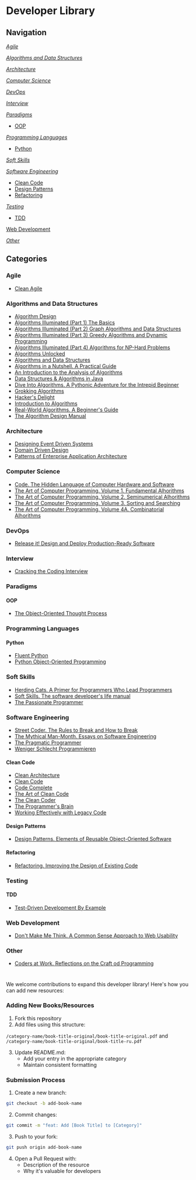 # Developer Library

## Navigation

[*Agile*](#agile)

[*Algorithms and Data Structures*](#algorithms-data-structures)

[*Architecture*](#architecture)

[*Computer Science*](#computer-science)

[*DevOps*](#devops)

[*Interview*](#interview)

[*Paradigms*](#paradigms)
- [OOP](#oop)

[*Programming Languages*](#programming-languages)
- [Python](#python)

[*Soft Skills*](#soft-skills)

[*Software Engineering*](#software-engineering)
- [Clean Code](#clean-code)
- [Design Patterns](#design-patterns)
- [Refactoring](#refactoring)

[*Testing*](#testing)
- [TDD](#tdd)

[Web Development](#web-development)

[*Other*](#other)


## Categories

### <a name="agile"></a> **Agile**
- [Clean Agile](https://github.com/mikhailkhorokhorin/developer-library/tree/main/agile/Clean%20Agile)

### <a name="algorithms-data-structures"></a> **Algorithms and Data Structures**

- [Algorithm Design](https://github.com/mikhailkhorokhorin/developer-library/tree/main/algorithms-data-structures/Algorithm%20Design)
- [Algorithms Illuminated (Part 1) The Basics](https://github.com/mikhailkhorokhorin/developer-library/tree/main/algorithms-data-structures/Algorithms%20Illuminated%20(Part%201)%20The%20Basics)
- [Algorithms Illuminated (Part 2) Graph Algorithms and Data Structures](https://github.com/mikhailkhorokhorin/developer-library/tree/main/algorithms-data-structures/Algorithms%20Illuminated%20(Part%202)%20Graph%20Algorithms%20and%20Data%20Structures)
- [Algorithms Illuminated (Part 3) Greedy Algorithms and Dynamic Programming](https://github.com/mikhailkhorokhorin/developer-library/tree/main/algorithms-data-structures/Algorithms%20Illuminated%20(Part%203)%20Greedy%20Algorithms%20and%20Dynamic%20Programming)
- [Algorithms Illuminated (Part 4) Algorithms for NP-Hard Problems](https://github.com/mikhailkhorokhorin/developer-library/tree/main/algorithms-data-structures/Algorithms%20Illuminated%20(Part%204)%20Algorithms%20for%20NP-Hard%20Problems)
- [Algorithms Unlocked](https://github.com/mikhailkhorokhorin/developer-library/tree/main/algorithms-data-structures/Algorithms%20Unlocked)
- [Algorithms and Data Structures](https://github.com/mikhailkhorokhorin/developer-library/tree/main/algorithms-data-structures/Algorithms%20and%20Data%20Structures)
- [Algorithms in a Nutshell. A Practical Guide](https://github.com/mikhailkhorokhorin/developer-library/tree/main/algorithms-data-structures/Algorithms%20in%20a%20Nutshell.%20A%20Practical%20Guide)
- [An Introduction to the Analysis of Algorithms](https://github.com/mikhailkhorokhorin/developer-library/tree/main/algorithms-data-structures/An%20Introduction%20to%20the%20Analysis%20of%20Algorithms)
- [Data Structures & Algorithms in Java](https://github.com/mikhailkhorokhorin/developer-library/tree/main/algorithms-data-structures/Data%20Structures%20%26%20Algorithms%20in%20Java)
- [Dive Into Algorithms. A Pythonic Adventure for the Intrepid Beginner](https://github.com/mikhailkhorokhorin/developer-library/tree/main/algorithms-data-structures/Dive%20Into%20Algorithms.%20A%20Pythonic%20Adventure%20for%20the%20Intrepid%20Beginner)
- [Grokking Algorithms](https://github.com/mikhailkhorokhorin/developer-library/tree/main/algorithms-data-structures/Grokking%20Algorithms)
- [Hacker's Delight](https://github.com/mikhailkhorokhorin/developer-library/tree/main/algorithms-data-structures/Hacker's%20Delight)
- [Introduction to Algorithms](https://github.com/mikhailkhorokhorin/developer-library/tree/main/algorithms-data-structures/Introduction%20to%20Algorithms)
- [Real-World Algorithms. A Beginner's Guide](https://github.com/mikhailkhorokhorin/developer-library/tree/main/algorithms-data-structures/Real-World%20Algorithms.%20A%20Beginner's%20Guide)
- [The Algorithm Design Manual](https://github.com/mikhailkhorokhorin/developer-library/tree/main/algorithms-data-structures/The%20Algorithm%20Design%20Manual)

### <a name="architecture"></a> **Architecture**
- [Designing Event Driven Systems](https://github.com/mikhailkhorokhorin/developer-library/tree/main/architecture/Designing%20Event%20Driven%20Systems)
- [Domain Driven Design](https://github.com/mikhailkhorokhorin/developer-library/tree/main/architecture/Domain%20Driven%20Design)
- [Patterns of Enterprise Application Architecture](https://github.com/mikhailkhorokhorin/developer-library/tree/main/architecture/Patterns%20of%20Enterprise%20Application%20Architecture)

### <a name="computer-science"></a> **Computer Science**
- [Code. The Hidden Language of Computer Hardware and Software](https://github.com/mikhailkhorokhorin/developer-library/tree/main/computer-science/Code.%20The%20Hidden%20Language%20of%20Computer%20Hardware%20and%20Software)
- [The Art of Computer Programming. Volume 1. Fundamental Alhorithms](https://github.com/mikhailkhorokhorin/developer-library/tree/main/computer-science/The%20Art%20of%20Computer%20Programming.%20Volume%201.%20Fundamental%20Alhorithms)
- [The Art of Computer Programming. Volume 2. Seminumerical Alhorithms
](https://github.com/mikhailkhorokhorin/developer-library/tree/main/computer-science/The%20Art%20of%20Computer%20Programming.%20Volume%202.%20Seminumerical%20Alhorithms)
- [The Art of Computer Programming. Volume 3. Sorting and Searching](https://github.com/mikhailkhorokhorin/developer-library/tree/main/computer-science/The%20Art%20of%20Computer%20Programming.%20Volume%203.%20Sorting%20and%20Searching)
- [The Art of Computer Programming. Volume 4A. Combinatorial Alhorithms](https://github.com/mikhailkhorokhorin/developer-library/tree/main/computer-science/The%20Art%20of%20Computer%20Programming.%20Volume%204A.%20Combinatorial%20Alhorithms)

### <a name="devops"></a> **DevOps**
- [Release it! Design and Deploy Production-Ready Software](https://github.com/mikhailkhorokhorin/developer-library/tree/main/devops/Release%20it!%20Design%20and%20Deploy%20Production-Ready%20Software)

### <a name="interview"></a> **Interview**
- [Cracking the Coding Interview](https://github.com/mikhailkhorokhorin/developer-library/tree/main/interview/Cracking%20the%20Coding%20Interview)

### <a name="paradigms"></a> **Paradigms**

#### <a name="oop"></a> **OOP**
- [The Object-Oriented Thought Process](https://github.com/mikhailkhorokhorin/developer-library/tree/main/paradigms/oop/The%20Object-Oriented%20Thought%20Process)

### <a name="programming-languages"></a> **Programming Languages**

#### <a name="python"></a> **Python**
- [Fluent Python](https://github.com/mikhailkhorokhorin/developer-library/tree/main/programming-languages/python/Fluent%20Python)
- [Python Object-Oriented Programming](https://github.com/mikhailkhorokhorin/developer-library/tree/main/programming-languages/python/Python%20Object-Oriented%20Programming)

### <a name="soft-skills"></a> **Soft Skills**
- [Herding Cats. A Primer for Programmers Who Lead Programmers
](https://github.com/mikhailkhorokhorin/developer-library/tree/main/soft-skills/Herding%20Cats.%20A%20Primer%20for%20Programmers%20Who%20Lead%20Programmers)
- [Soft Skills. The software developer's life manual](https://github.com/mikhailkhorokhorin/developer-library/tree/main/soft-skills/Soft%20Skills.%20The%20software%20developer's%20life%20manual)
- [The Passionate Programmer](https://github.com/mikhailkhorokhorin/developer-library/tree/main/soft-skills/The%20Passionate%20Programmer)

### <a name="software-engineering"></a> **Software Engineering**
- [Street Coder. The Rules to Break and How to Break](https://github.com/mikhailkhorokhorin/developer-library/tree/main/software-engineering/_/Street%20Coder.%20The%20Rules%20to%20Break%20and%20How%20to%20Break)
- [The Mythical Man-Month. Essays on Software Engineering
](https://github.com/mikhailkhorokhorin/developer-library/tree/main/software-engineering/_/The%20Mythical%20Man-Month.%20Essays%20on%20Software%20Engineering)
- [The Pragmatic Programmer](https://github.com/mikhailkhorokhorin/developer-library/tree/main/software-engineering/_/The%20Pragmatic%20Programmer)
- [Weniger Schlecht Programmieren](https://github.com/mikhailkhorokhorin/developer-library/tree/main/software-engineering/_/Weniger%20Schlecht%20Programmieren)

#### <a name="clean-code"></a> **Clean Code**
- [Clean Architecture](https://github.com/mikhailkhorokhorin/developer-library/tree/main/software-engineering/clean-code/Clean%20Architecture)
- [Clean Code](https://github.com/mikhailkhorokhorin/developer-library/tree/main/software-engineering/clean-code/Clean%20Code)
- [Code Complete](https://github.com/mikhailkhorokhorin/developer-library/tree/main/software-engineering/clean-code/Code%20Complete)
- [The Art of Clean Code](https://github.com/mikhailkhorokhorin/developer-library/tree/main/software-engineering/clean-code/The%20Art%20of%20Clean%20Code)
- [The Clean Coder](https://github.com/mikhailkhorokhorin/developer-library/tree/main/software-engineering/clean-code/The%20Clean%20Coder)
- [The Programmer's Brain](https://github.com/mikhailkhorokhorin/developer-library/tree/main/software-engineering/clean-code/The%20Programmer's%20Brain)
- [Working Effectively with Legacy Code](https://github.com/mikhailkhorokhorin/developer-library/tree/main/software-engineering/clean-code/Working%20Effectively%20with%20Legacy%20Code)
  
#### <a name="design-patterns"></a> **Design Patterns**
- [Design Patterns. Elements of Reusable Object-Oriented Software](https://github.com/mikhailkhorokhorin/developer-library/tree/main/software-engineering/design-patterns/Design%20Patterns.%20Elements%20of%20Reusable%20Object-Oriented%20Software)
  
#### <a name="refactoring"></a> **Refactoring**
- [Refactoring. Improving the Design of Existing Code](https://github.com/mikhailkhorokhorin/developer-library/tree/main/software-engineering/refactoring/Refactoring.%20Improving%20the%20Design%20of%20Existing%20Code)

### <a name="testing"></a> **Testing**

#### <a name="tdd"></a> **TDD**
- [Test-Driven Development By Example](https://github.com/mikhailkhorokhorin/developer-library/tree/main/testing/tdd/Test-Driven%20Development%20By%20Example)

### <a name="web-development"></a> **Web Development**
- [Don't Make Me Think. A Common Sense Approach to Web Usability
](https://github.com/mikhailkhorokhorin/developer-library/tree/main/web-development/Don't%20Make%20Me%20Think.%20A%20Common%20Sense%20Approach%20to%20Web%20Usability)
### <a name="other"></a> **Other**

- [Coders at Work. Reflections on the Craft od Programming
](https://github.com/mikhailkhorokhorin/developer-library/tree/main/other/Coders%20at%20Work.%20Reflections%20on%20the%20Craft%20od%20Programming)

#

We welcome contributions to expand this developer library! Here's how you can add new resources:

### Adding New Books/Resources
1. Fork this repository
2. Add files using this structure:

`/category-name/book-title-original/book-title-original.pdf` and `/category-name/book-title-original/book-title-ru.pdf`

3. Update README.md:
   - Add your entry in the appropriate category
   - Maintain consistent formatting

### Submission Process
1. Create a new branch:
```bash
git checkout -b add-book-name
```
   
2. Commit changes:
 ```bash
git commit -m "feat: Add [Book Title] to [Category]"
 ```
3. Push to your fork:
 ```bash
git push origin add-book-name
 ```
4. Open a Pull Request with:
   - Description of the resource
   - Why it's valuable for developers

